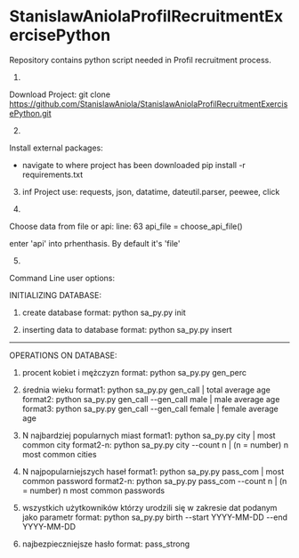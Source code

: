 # StanislawAniolaProfilRecruitmentExercisePython
Repository contains python script needed in Profil recruitment process.

1.
Download Project:
git clone https://github.com/StanislawAniola/StanislawAniolaProfilRecruitmentExercisePython.git

2.
Install external packages:
- navigate to where project has been downloaded
pip install -r requirements.txt

3. inf
Project use:
requests,
json,
datatime,
dateutil.parser,
peewee,
click

4.
Choose data from file or api:
line: 63
api_file = choose_api_file()

enter 'api' into prhenthasis. By default it's 'file'

5.
Command Line user options:

INITIALIZING DATABASE:
1. create database
format: python sa_py.py init

2. inserting data to database
format: python sa_py.py insert
__________________________________

OPERATIONS ON DATABASE:
1. procent kobiet i mężczyzn
format: python sa_py.py gen_perc

2. średnia wieku
format1: python sa_py.py gen_call | total average age
format2: python sa_py.py gen_call --gen_call male | male average age
format3: python sa_py.py gen_call --gen_call female | female average age

3. N najbardziej popularnych miast
format1: python sa_py.py city | most common city
format2-n: python sa_py.py city --count n | (n = number) n most common cities

4. N najpopularniejszych haseł
format1: python sa_py.py pass_com | most common password
format2-n: python sa_py.py pass_com --count n | (n = number) n most common passwords

5. wszystkich użytkowników którzy urodzili się w zakresie dat podanym jako parametr
format: python sa_py.py birth --start YYYY-MM-DD --end YYYY-MM-DD

6. najbezpieczniejsze hasło
format: pass_strong
